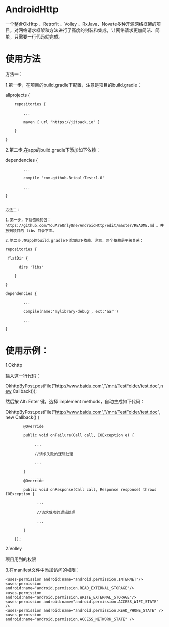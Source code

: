 # AndroidHttp

一个整合OkHttp 、Retrofit 、Volley 、RxJava、Novate多种开源网络框架的项目，对网络请求框架和方法进行了高度的封装和集成，让网络请求更加简洁、简单，只需要一行代码就完成。

# 使用方法

方法一：

1.第一步，在项目的build.gradle下配置，注意是项目的build.gradle：

allprojects {

        repositories {
        
            ...
            
            maven { url "https://jitpack.io" }
            
        }
        
    }
    
    
2.第二步,在app的build.gradle下添加如下依赖：

dependencies {

            ...
            
            compile 'com.github.Brioal:Test:1.0'
            
            ...
            
    }
    
    
    方法二：
    
    1.第一步，下载依赖的包：https://github.com/YouAreOnlyOne/AndroidHttp/edit/master/README.md 。并放到项目的 libs 目录下面。
    
    2.第二步,在app的build.gradle下添加如下依赖，注意，两个依赖是平级关系：
    
    repositories {
    
     flatDir {
     
          dirs 'libs'
          
        }
        
    }
    
    dependencies {
    
            ...
            
            compile(name:'mylibrary-debug', ext:'aar')
            
            ...
            
    }
 
 
# 使用示例：
 1.Okhttp
 
  输入这一行代码：
  
 OkhttpByPost.postFile("http://www.baidu.com","/mnt/TestFolder/test.doc",new Callback()); 
 
然后按 Alt+Enter 键，选择 implement methods，自动生成如下代码：

 OkhttpByPost.postFile("http://www.baidu.com","/mnt/TestFolder/test.doc", new Callback() {
 
            @Override
            
            public void onFailure(Call call, IOException e) {
            
                 ...
                 
                 //请求失败的逻辑处理
                 
                 ...
                 
            }

            @Override
            
            public void onResponse(Call call, Response response) throws IOException {
            
                  ...
                  
                  //请求成功的逻辑处理
                  
                  ...
                  
            }
            
        });
 
 
 
 2.Volley
 
 
项目用到的权限

  3.在manifest文件中添加访问的权限：
 
    <uses-permission android:name="android.permission.INTERNET"/>
    <uses-permission android:name="android.permission.READ_EXTERNAL_STORAGE"/>
    <uses-permission android:name="android.permission.WRITE_EXTERNAL_STORAGE"/>
    <uses-permission android:name="android.permission.ACCESS_WIFI_STATE" />
    <uses-permission android:name="android.permission.READ_PHONE_STATE" />
    <uses-permission android:name="android.permission.ACCESS_NETWORK_STATE" />
